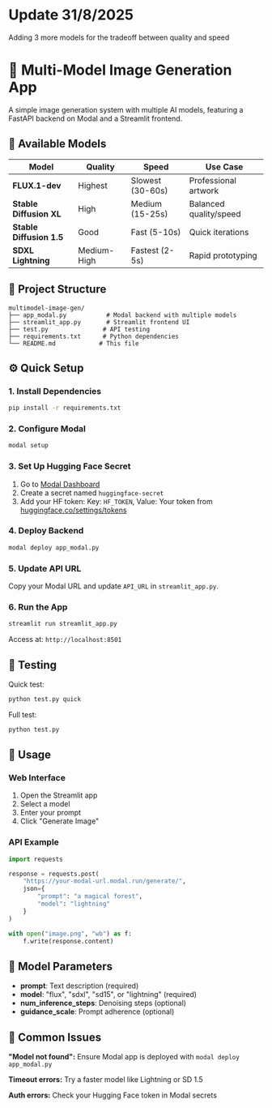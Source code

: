 # Update 31/8/2025
Adding 3 more models for the tradeoff between quality and speed

# 🎨 Multi-Model Image Generation App

A simple image generation system with multiple AI models, featuring a FastAPI backend on Modal and a Streamlit frontend.

## 🤖 Available Models

| Model | Quality | Speed | Use Case |
|-------|---------|-------|----------|
| **FLUX.1-dev** | Highest | Slowest (30-60s) | Professional artwork |
| **Stable Diffusion XL** | High | Medium (15-25s) | Balanced quality/speed |
| **Stable Diffusion 1.5** | Good | Fast (5-10s) | Quick iterations |
| **SDXL Lightning** | Medium-High | Fastest (2-5s) | Rapid prototyping |

## 📁 Project Structure

```
multimodel-image-gen/
├── app_modal.py           # Modal backend with multiple models
├── streamlit_app.py       # Streamlit frontend UI
├── test.py               # API testing
├── requirements.txt      # Python dependencies
└── README.md            # This file
```

## ⚙️ Quick Setup

### 1. Install Dependencies

```bash
pip install -r requirements.txt
```

### 2. Configure Modal

```bash
modal setup
```

### 3. Set Up Hugging Face Secret

1. Go to [Modal Dashboard](https://modal.com/secrets)
2. Create a secret named `huggingface-secret`
3. Add your HF token: Key: `HF_TOKEN`, Value: Your token from [huggingface.co/settings/tokens](https://huggingface.co/settings/tokens)

### 4. Deploy Backend

```bash
modal deploy app_modal.py
```

### 5. Update API URL

Copy your Modal URL and update `API_URL` in `streamlit_app.py`.

### 6. Run the App

```bash
streamlit run streamlit_app.py
```

Access at: `http://localhost:8501`

## 🧪 Testing

Quick test:
```bash
python test.py quick
```

Full test:
```bash
python test.py
```

## 🎯 Usage

### Web Interface
1. Open the Streamlit app
2. Select a model
3. Enter your prompt
4. Click "Generate Image"

### API Example
```python
import requests

response = requests.post(
    "https://your-modal-url.modal.run/generate/",
    json={
        "prompt": "a magical forest",
        "model": "lightning"
    }
)

with open("image.png", "wb") as f:
    f.write(response.content)
```

## 🔧 Model Parameters

- **prompt**: Text description (required)
- **model**: "flux", "sdxl", "sd15", or "lightning" (required)
- **num_inference_steps**: Denoising steps (optional)
- **guidance_scale**: Prompt adherence (optional)

## 🐛 Common Issues

**"Model not found":** Ensure Modal app is deployed with `modal deploy app_modal.py`

**Timeout errors:** Try a faster model like Lightning or SD 1.5

**Auth errors:** Check your Hugging Face token in Modal secrets



